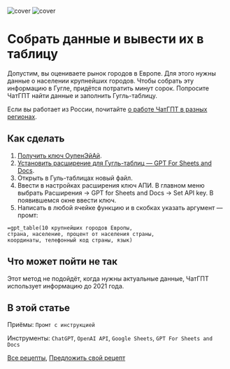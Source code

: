 ![cover](https://github.com/Open-Prompting/Knowledge-Base/blob/main/content/recipes/spreadsheet/media/cover-spreadsheet-dark.svg#gh-dark-mode-only)
![cover](https://github.com/Open-Prompting/Knowledge-Base/blob/main/content/recipes/spreadsheet/media/cover-spreadsheet-light.svg#gh-light-mode-only)

# Собрать данные и вывести их в таблицу

Допустим, вы&nbsp;оцениваете рынок городов в&nbsp;Европе. Для этого нужны данные о&nbsp;населении крупнейших городов. Чтобы собрать эту информацию в&nbsp;Гугле, придётся потратить минут сорок. Попросите ЧатГПТ найти данные и&nbsp;заполнить Гугль-таблицу.

Если вы работает из России, почитайте [о&nbsp;работе ЧатГПТ в&nbsp;разных регионах](https://github.com/Open-Prompting/Knowledge-Base/blob/main/content/articles/ruchatgpt/).


## Как сделать
1. [Получить ключ ОупенЭйАй](https://platform.openai.com/account/api-keys).
2. [Установить расширение для Гугль-таблиц&nbsp;&mdash; GPT For Sheets and Docs](https://workspace.google.com/marketplace/app/gpt_for_sheets_and_docs/677318054654).
3. Открыть в&nbsp;Гуль-таблицах новый файл.
4. Ввести в настройках расширения ключ АПИ. В главном меню выбрать Расширения → GPT for Sheets and Docs → Set&nbsp;API&nbsp;key. В появившемся окне ввести ключ.
5. Написать в&nbsp;любой ячейке функцию и&nbsp;в&nbsp;скобках указать аргумент&nbsp;&mdash; промт:
```
=gpt_table(10 крупнейших городов Европы, 
страна, население, процент от населения страны, 
координаты, телефонный код страны, язык)
```

## Что может пойти не так
Этот метод не&nbsp;подойдёт, когда нужны актуальные данные, ЧатГПТ использует информацию до&nbsp;2021&nbsp;года.

## В этой статье
Приёмы: `Промт с инструкцией`

Инструменты: `ChatGPT`, `OpenAI API`, `Google Sheets`, `GPT For Sheets and Docs`

[Все рецепты](https://github.com/Open-Prompting/Open-Prompting/blob/main/README.md#user-content-рецепты), [Предложить свой рецепт](#)
